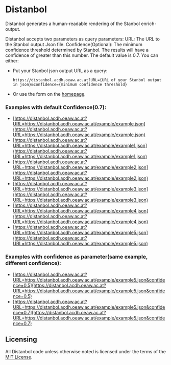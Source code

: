 # Distanbol
Distanbol generates a human-readable rendering of the Stanbol enrich-output.

Distanbol accepts two parameters as query parameters:
URL: The URL to the Stanbol output Json file.
Confidence(Optional): The minimum confidence threshold determined by Stanbol. The results will have a confidence of greater than this number. The default value is 0.7.
You can either:
 - Put your Stanbol json output URL as a query:
 
   `https://distanbol.acdh.oeaw.ac.at?URL={URL of your Stanbol output in json}&confidence={minimum confidence threshold}`
 - Or use the form on the [homepage](https://distanbol.acdh.oeaw.ac.at/).

### Examples with default Confidence(0.7):

 - [https://distanbol.acdh.oeaw.ac.at?URL=https://distanbol.acdh.oeaw.ac.at/example/example.json](https://distanbol.acdh.oeaw.ac.at?URL=https://distanbol.acdh.oeaw.ac.at/example/example.json)
 - [https://distanbol.acdh.oeaw.ac.at?URL=https://distanbol.acdh.oeaw.ac.at/example/example1.json](https://distanbol.acdh.oeaw.ac.at?URL=https://distanbol.acdh.oeaw.ac.at/example/example1.json)
 - [https://distanbol.acdh.oeaw.ac.at?URL=https://distanbol.acdh.oeaw.ac.at/example/example2.json](https://distanbol.acdh.oeaw.ac.at?URL=https://distanbol.acdh.oeaw.ac.at/example/example2.json)
 - [https://distanbol.acdh.oeaw.ac.at?URL=https://distanbol.acdh.oeaw.ac.at/example/example3.json](https://distanbol.acdh.oeaw.ac.at?URL=https://distanbol.acdh.oeaw.ac.at/example/example3.json)
 - [https://distanbol.acdh.oeaw.ac.at?URL=https://distanbol.acdh.oeaw.ac.at/example/example4.json](https://distanbol.acdh.oeaw.ac.at?URL=https://distanbol.acdh.oeaw.ac.at/example/example4.json)
 - [https://distanbol.acdh.oeaw.ac.at?URL=https://distanbol.acdh.oeaw.ac.at/example/example5.json](https://distanbol.acdh.oeaw.ac.at?URL=https://distanbol.acdh.oeaw.ac.at/example/example5.json)

### Examples with confidence as parameter(same example, different confidence):

 - [https://distanbol.acdh.oeaw.ac.at?URL=https://distanbol.acdh.oeaw.ac.at/example/example5.json&confidence=0.5](https://distanbol.acdh.oeaw.ac.at?URL=https://distanbol.acdh.oeaw.ac.at/example/example5.json&confidence=0.5)
 - [https://distanbol.acdh.oeaw.ac.at?URL=https://distanbol.acdh.oeaw.ac.at/example/example5.json&confidence=0.7](https://distanbol.acdh.oeaw.ac.at?URL=https://distanbol.acdh.oeaw.ac.at/example/example5.json&confidence=0.7)


## Licensing

All Distanbol code unless otherwise noted is licensed under the terms of the [MIT License](https://opensource.org/licenses/MIT).
